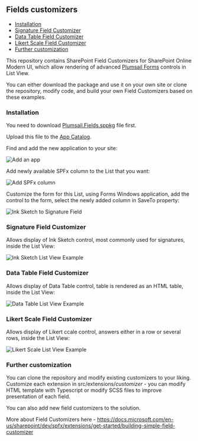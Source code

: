 ## Fields customizers

* [Installation](#installation)
* [Signature Field Customizer](#signature-field-customizer)
* [Data Table Field Customizer](#data-table-field-customizer)
* [Likert Scale Field Customizer](#likert-scale-field-customizer)
* [Further customization](#further-customization)

This repository contains SharePoint Field Customizers for SharePoint Online Modern UI, which allow rendering of advanced [Plumsail Forms](https://plumsail.com/forms/) controls in List View.

You can either download the package and use it on your own site or clone the repository, modify code, and build your own Field Customizers based on these examples.

### Installation

You need to download [Plumsail.Fields.sppkg](https://github.com/Plumsail/forms-fields/raw/master/sharepoint/solution/Plumsail.Fields.sppkg) file first.

Upload this file to the [App Catalog](https://docs.microsoft.com/en-us/sharepoint/use-app-catalog).

Find and add the new application to your site:

![Add an app](http://plumsail.com/wp-content/customizer-screenshots/add-an-app.png)


Add newly available SPFx column to the List that you want:

![Add SPFx column](http://plumsail.com/wp-content/customizer-screenshots/add-column.png)


Customize the form for this List, using Forms Windows application, add the control to the form, select the newly added column in SaveTo property:

![Ink Sketch to Signature Field](http://plumsail.com/wp-content/customizer-screenshots/designer-signature.png)


### Signature Field Customizer

Allows display of Ink Sketch control, most commonly used for signatures, inside the List View:

![Ink Sketch List View Example](http://plumsail.com/wp-content/customizer-screenshots/list-signature.png)

### Data Table Field Customizer

Allows display of Data Table control, table is rendered as an HTML table, inside the List View:

![Data Table List View Example](http://plumsail.com/wp-content/customizer-screenshots/list-table.png)

### Likert Scale Field Customizer

Allows display of Likert ccale control, answers either in a row or several rows, inside the List View:

![Likert Scale List View Example](http://plumsail.com/wp-content/customizer-screenshots/list-likert.png)

### Further customization
You can clone the repository and modify existing customizers to your liking. Customize each extension in src/extensions/*customizer* - you can modify HTML template with Typescript or modify SCSS files to improve presentation of each field.

You can also add new field customizers to the solution.

More about Field Customizers here - https://docs.microsoft.com/en-us/sharepoint/dev/spfx/extensions/get-started/building-simple-field-customizer
